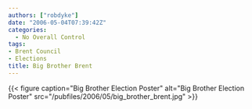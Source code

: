 ```yaml
---
authors: ["robdyke"]
date: "2006-05-04T07:39:42Z"
categories:
  - No Overall Control
tags:
- Brent Council
- Elections
title: Big Brother Brent
---
```

{{< figure caption="Big Brother Election Poster" alt="Big Brother Election Poster" src="/pubfiles/2006/05/big_brother_brent.jpg" >}}
